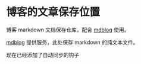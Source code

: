 # 博客的文章保存位置

博客 markdown 文档保存仓库，配合 [mdblog](https://github.com/broqiang/mdblog) 使用。

[mdblog](https://github.com/broqiang/mdblog) 提供服务，此处保存 markdown 的纯文本文件。

现在已经添加了自动同步的钩子



